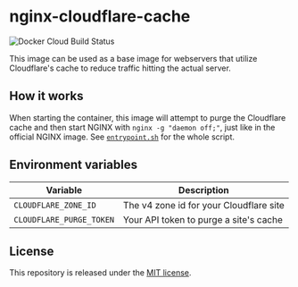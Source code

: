 # nginx-cloudflare-cache

![Docker Cloud Build Status](https://img.shields.io/docker/cloud/build/ratisbonacoding/nginx-cloudflare-cache)

This image can be used as a base image for webservers that utilize Cloudflare's cache to reduce traffic hitting the actual server.

## How it works

When starting the container, this image will attempt to purge the Cloudflare cache and then start NGINX with `nginx -g "daemon off;"`, just like in the official NGINX image. See [`entrypoint.sh`](./entrypoint.sh) for the whole script.

## Environment variables

| Variable                 | Description                             |
| ------------------------ | --------------------------------------- |
| `CLOUDFLARE_ZONE_ID`     | The v4 zone id for your Cloudflare site |
| `CLOUDFLARE_PURGE_TOKEN` | Your API token to purge a site's cache  |

## License

This repository is released under the [MIT license](LICENSE).
